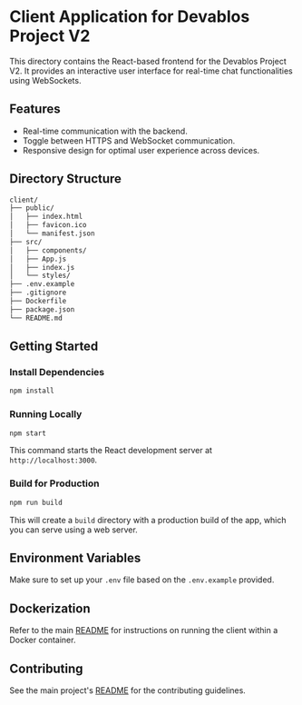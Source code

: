 # Client Application for Devablos Project V2

This directory contains the React-based frontend for the Devablos Project V2. It provides an interactive user interface for real-time chat functionalities using WebSockets.

## Features

- Real-time communication with the backend.
- Toggle between HTTPS and WebSocket communication.
- Responsive design for optimal user experience across devices.

## Directory Structure

```txt
client/
├── public/
│   ├── index.html
│   ├── favicon.ico
│   └── manifest.json
├── src/
│   ├── components/
│   ├── App.js
│   ├── index.js
│   └── styles/
├── .env.example
├── .gitignore
├── Dockerfile
├── package.json
└── README.md
```

## Getting Started

### Install Dependencies

```bash
npm install
```

### Running Locally

```bash
npm start
```

This command starts the React development server at `http://localhost:3000`.

### Build for Production

```bash
npm run build
```

This will create a `build` directory with a production build of the app, which you can serve using a web server.

## Environment Variables

Make sure to set up your `.env` file based on the `.env.example` provided.

## Dockerization

Refer to the main [README](../README.md) for instructions on running the client within a Docker container.

## Contributing

See the main project's [README](../README.md) for the contributing guidelines.
